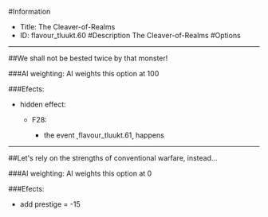 #Information
 - Title: The Cleaver-of-Realms
 - ID: flavour_tluukt.60
#Description
The Cleaver-of-Realms
#Options

___
##We shall not be bested twice by that monster!

###AI weighting:
AI weights this option at 100


###Efects:<ul><li>hidden effect:</li><ul><li>F28:</li><ul><li>the event ˻flavour_tluukt.61˼ happens</li></ul></ul></ul>

___
##Let's rely on the strengths of conventional warfare, instead...

###AI weighting:
AI weights this option at 0


###Efects:<ul><li>add prestige = -15</li></ul>
